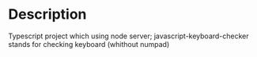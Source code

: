 # Description
Typescript project which using node server; javascript-keyboard-checker stands for checking keyboard (whithout numpad)
